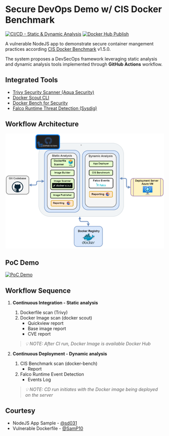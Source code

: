 # Secure DevOps Demo w/ CIS Docker Benchmark 
[![CI/CD - Static & Dynamic Analysis](https://github.com/bijoy26/cis-devsecops-poc/actions/workflows/static-n-dynamic-analysis.yml/badge.svg?branch=main)](https://github.com/bijoy26/cis-devsecops-poc/actions/workflows/static-n-dynamic-analysis.yml)
[![Docker Hub Publish](https://github.com/bijoy26/cis-devsecops-poc/actions/workflows/docker-hub-publish.yml/badge.svg?branch=main)](https://github.com/bijoy26/cis-devsecops-poc/actions/workflows/docker-hub-publish.yml)

A vulnerable NodeJS app to demonstrate secure container mangement practices according [CIS Docker Benchmark](https://www.cisecurity.org/benchmark/docker) v1.5.0.

The system proposes a DevSecOps framework leveraging static analysis and dynamic analysis tools implemented through **GitHub Actions** workflow.

## Integrated Tools 
- [Trivy Security Scanner (Aqua Security)](https://trivy.dev/)
- [Docker Scout CLI](https://github.com/docker/scout-cli)
- [Docker Bench for Security](https://github.com/docker/docker-bench-security)
- [Falco Runtime Threat Detection (Sysdig)](https://falco.org/)


## Workflow Architecture
![System Arch](static-assets/architecture.png)



## PoC Demo 
[![PoC Demo](https://img.youtube.com/vi/6kvnvcG4Fdw/0.jpg)](https://youtu.be/6kvnvcG4Fdw)



## Workflow Sequence

1. **Continuous Integration - Static analysis**
    1. Dockerfile scan (Trivy)
	2. Docker Image scan (docker scout)
        - Quickview report
        - Base image report
	    - CVE report
   > _💡 NOTE: After CI run, Docker Image is available Docker Hub_
2. **Continuous Deployment - Dynamic analysis**
 
	1. CIS Benchmark scan (docker-bench) 
        - Report
	2. Falco Runtime Event Detection 
        - Events Log 
   > _💡 NOTE: CD run initiates with the Docker image being deployed on the server_
<!--
## ADD LATER: 
    - Contents from Report  
    - How to Build Section
        - Prepare Repo
        - Prepare Workflow 
        - Prepare Deployment Server
    - How to integrate this in your own pipeline 
    - IDEA: Add a custom badge for Azure VM health-check
-->

## Courtesy
* NodeJS App Sample - [@sd031](https://github.com/sd031/sample-nodejs-docker-app/tree/master) 
* Vulnerable Dockerfile - [@SamP10](https://github.com/SamP10/VulnerableDockerfile/tree/main) 
